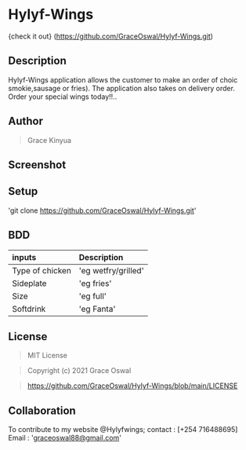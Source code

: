 # Hylyf-Wings

{check it out} (<https://github.com/GraceOswal/Hylyf-Wings.git>)

## Description

Hylyf-Wings application allows the customer to make an order of choic
smokie,sausage or fries). The application also takes on delivery order.
Order your special wings today!!..

## Author

> Grace Kinyua

## Screenshot

## Setup

'git clone <https://github.com/GraceOswal/Hylyf-Wings.git>'

## BDD

| inputs          | Description         |
| :-------------- | :------------------ |
| Type of chicken | 'eg wetfry/grilled' |
| Sideplate       | 'eg fries'          |
| Size            | 'eg full'           |
| Softdrink       | 'eg Fanta'          |

## License

> MIT License

> Copyright (c) 2021 Grace Oswal

> <https://github.com/GraceOswal/Hylyf-Wings/blob/main/LICENSE>

## Collaboration

To contribute to my website @Hylyfwings;
contact : [+254 716488695]
Email : 'graceoswal88@gmail.com'
